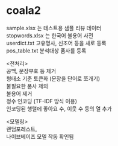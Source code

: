 # coala2
sample.xlsx 는 테스트용 샘플 리뷰 데이터  
stopwords.xlsx 는 한국어 불용어 사전  
userdict.txt 고유명사, 신조어 등을 새로 등록  
pos_table.txt 분석대상 품사를 등록  

<전처리>  
공백, 문장부호 등 제거  
형태소 기준 토큰화 (문장을 단어로 쪼개기)  
불필요한 품사 제외   
불용어 제거  
정수 인코딩 (TF-IDF 방식 이용)  
인코딩된 행렬에 좋아요 수, 이웃 수 등의 열 추가  

<모델링>  
랜덤포레스트,  
나이브베이즈 모델 작동 확인됨

